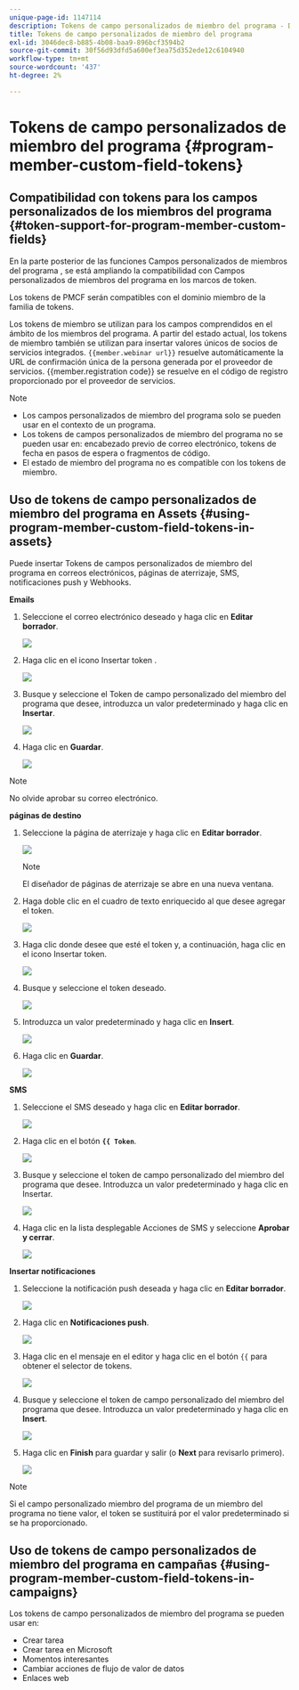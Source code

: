 ```yaml
---
unique-page-id: 1147114
description: Tokens de campo personalizados de miembro del programa - Documentos de Marketo - Documentación del producto
title: Tokens de campo personalizados de miembro del programa
exl-id: 3046dec8-b885-4b08-baa9-896bcf3594b2
source-git-commit: 30f56d93dfd5a600ef3ea75d352ede12c6104940
workflow-type: tm+mt
source-wordcount: '437'
ht-degree: 2%

---
```


# Tokens de campo personalizados de miembro del programa {#program-member-custom-field-tokens}

## Compatibilidad con tokens para los campos personalizados de los miembros del programa {#token-support-for-program-member-custom-fields}

En la parte posterior de las funciones Campos personalizados de miembros del programa , se está ampliando la compatibilidad con Campos personalizados de miembros del programa en los marcos de token.

Los tokens de PMCF serán compatibles con el dominio miembro de la familia de tokens.

Los tokens de miembro se utilizan para los campos comprendidos en el ámbito de los miembros del programa. A partir del estado actual, los tokens de miembro también se utilizan para insertar valores únicos de socios de servicios integrados. `{{member.webinar url}}` resuelve automáticamente la URL de confirmación única de la persona generada por el proveedor de servicios. {{member.registration code}} se resuelve en el código de registro proporcionado por el proveedor de servicios.

>[!NOTE]
>
>* Los campos personalizados de miembro del programa solo se pueden usar en el contexto de un programa.
>* Los tokens de campos personalizados de miembro del programa no se pueden usar en: encabezado previo de correo electrónico, tokens de fecha en pasos de espera o fragmentos de código.
>* El estado de miembro del programa no es compatible con los tokens de miembro.


## Uso de tokens de campo personalizados de miembro del programa en Assets {#using-program-member-custom-field-tokens-in-assets}

Puede insertar Tokens de campos personalizados de miembro del programa en correos electrónicos, páginas de aterrizaje, SMS, notificaciones push y Webhooks.

**Emails**

1. Seleccione el correo electrónico deseado y haga clic en **Editar borrador**.

   ![](assets/program-member-custom-field-tokens-1.png)

1. Haga clic en el icono Insertar token .

   ![](assets/program-member-custom-field-tokens-2.png)

1. Busque y seleccione el Token de campo personalizado del miembro del programa que desee, introduzca un valor predeterminado y haga clic en **Insertar**.

   ![](assets/program-member-custom-field-tokens-3.png)

1. Haga clic en **Guardar**.

   ![](assets/program-member-custom-field-tokens-4.png)

>[!NOTE]
>
>No olvide aprobar su correo electrónico.

**páginas de destino**

1. Seleccione la página de aterrizaje y haga clic en **Editar borrador**.

   ![](assets/program-member-custom-field-tokens-5.png)

   >[!NOTE]
   >
   >El diseñador de páginas de aterrizaje se abre en una nueva ventana.

1. Haga doble clic en el cuadro de texto enriquecido al que desee agregar el token.

   ![](assets/program-member-custom-field-tokens-6.png)

1. Haga clic donde desee que esté el token y, a continuación, haga clic en el icono Insertar token.

   ![](assets/program-member-custom-field-tokens-7.png)

1. Busque y seleccione el token deseado.

   ![](assets/program-member-custom-field-tokens-8.png)

1. Introduzca un valor predeterminado y haga clic en **Insert**.

   ![](assets/program-member-custom-field-tokens-9.png)

1. Haga clic en **Guardar**.

   ![](assets/program-member-custom-field-tokens-10.png)

**SMS**

1. Seleccione el SMS deseado y haga clic en **Editar borrador**.

   ![](assets/program-member-custom-field-tokens-11.png)

1. Haga clic en el botón **`{{ Token`**.

   ![](assets/program-member-custom-field-tokens-12.png)

1. Busque y seleccione el token de campo personalizado del miembro del programa que desee. Introduzca un valor predeterminado y haga clic en Insertar.

   ![](assets/program-member-custom-field-tokens-13.png)

1. Haga clic en la lista desplegable Acciones de SMS y seleccione **Aprobar y cerrar**.

   ![](assets/program-member-custom-field-tokens-14.png)

**Insertar notificaciones**

1. Seleccione la notificación push deseada y haga clic en **Editar borrador**.

   ![](assets/program-member-custom-field-tokens-15.png)

1. Haga clic en **Notificaciones push**.

   ![](assets/program-member-custom-field-tokens-16.png)

1. Haga clic en el mensaje en el editor y haga clic en el botón `{{` para obtener el selector de tokens.

   ![](assets/program-member-custom-field-tokens-17.png)

1. Busque y seleccione el token de campo personalizado del miembro del programa que desee. Introduzca un valor predeterminado y haga clic en **Insert**.

   ![](assets/program-member-custom-field-tokens-18.png)

1. Haga clic en **Finish** para guardar y salir (o **Next** para revisarlo primero).

   ![](assets/program-member-custom-field-tokens-19.png)

>[!NOTE]
>
>Si el campo personalizado miembro del programa de un miembro del programa no tiene valor, el token se sustituirá por el valor predeterminado si se ha proporcionado.

## Uso de tokens de campo personalizados de miembro del programa en campañas {#using-program-member-custom-field-tokens-in-campaigns}

Los tokens de campo personalizados de miembro del programa se pueden usar en:

* Crear tarea
* Crear tarea en Microsoft
* Momentos interesantes
* Cambiar acciones de flujo de valor de datos
* Enlaces web
